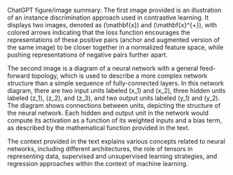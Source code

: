 ChatGPT figure/image summary: The first image provided is an illustration of an instance discrimination approach used in contrastive learning. It displays two images, denoted as \(\mathbf{x}\) and \(\mathbf{x}^{+}\), with colored arrows indicating that the loss function encourages the representations of these positive pairs (anchor and augmented version of the same image) to be closer together in a normalized feature space, while pushing representations of negative pairs further apart.

The second image is a diagram of a neural network with a general feed-forward topology, which is used to describe a more complex network structure than a simple sequence of fully-connected layers. In this network diagram, there are two input units labeled \(x_1\) and \(x_2\), three hidden units labeled \(z_1\), \(z_2\), and \(z_3\), and two output units labeled \(y_1\) and \(y_2\). The diagram shows connections between units, depicting the structure of the neural network. Each hidden and output unit in the network would compute its activation as a function of its weighted inputs and a bias term, as described by the mathematical function provided in the text.

The context provided in the text explains various concepts related to neural networks, including different architectures, the role of tensors in representing data, supervised and unsupervised learning strategies, and regression approaches within the context of machine learning.